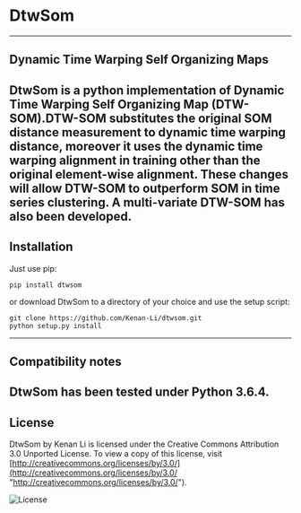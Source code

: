 <h1>DtwSom</h1>

--------------------
Dynamic Time Warping Self Organizing Maps
--------------------
DtwSom is a python implementation of Dynamic Time Warping Self Organizing Map (DTW-SOM).DTW-SOM substitutes the original SOM distance measurement to dynamic time warping distance, moreover it uses the dynamic time warping alignment in training other than the original element-wise alignment. These changes will allow DTW-SOM to outperform SOM in time series clustering. A multi-variate DTW-SOM has also been developed.
---------------------
Installation
--------------------
Just use pip:

    pip install dtwsom

or download DtwSom to a directory of your choice and use the setup script:

    git clone https://github.com/Kenan-Li/dtwsom.git
    python setup.py install
---------------------
Compatibility notes
--------------------
DtwSom has been tested under Python 3.6.4.
---------------------
License
--------------------
DtwSom by Kenan Li is licensed under the Creative Commons Attribution 3.0 Unported License. To view a copy of this license, visit [http://creativecommons.org/licenses/by/3.0/](http://creativecommons.org/licenses/by/3.0/ "http://creativecommons.org/licenses/by/3.0/").

![License]( http://i.creativecommons.org/l/by/3.0/88x31.png "Creative Commons Attribution 3.0 Unported License")
